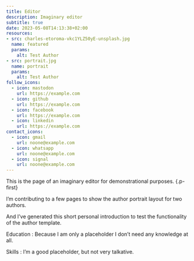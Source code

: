 ```yaml
---
title: Editor
description: Imaginary editor
subtitle: true
date: 2023-05-08T14:13:38+02:00
resources:
- src: charles-etoroma-vkc1YLZ50yE-unsplash.jpg
  name: featured
  params:
    alt: Test Author
- src: portrait.jpg
  name: portrait
  params:
    alt: Test Author
follow_icons:
  - icon: mastodon
    url: https://example.com
  - icon: github
    url: https://example.com
  - icon: facebook
    url: https://example.com
  - icon: linkedin
    url: https://example.com
contact_icons:
  - icon: gmail
    url: noone@example.com
  - icon: whatsapp
    url: noone@example.com
  - icon: signal
    url: noone@example.com
---
```


This is the page of an imaginary editor for demonstrational purposes.
{.p-first}
<!--more-->

I’m contributing to a few pages to show the author portrait layout for two authors.

And I’ve generated this short personal introduction to test the functionality of the author template.

Education
: Because I am only a placeholder I don’t need any knowledge at all.

Skills
: I’m a good placeholder, but not very talkative.
